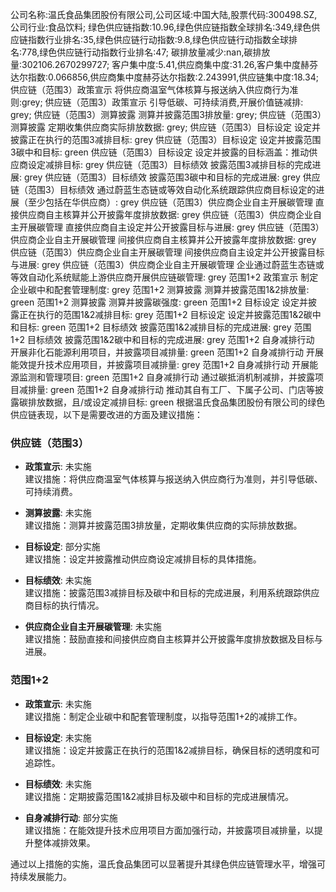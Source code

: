 公司名称:温氏食品集团股份有限公司,公司区域:中国大陆,股票代码:300498.SZ,公司行业:食品饮料;        绿色供应链指数:10.96,绿色供应链指数全球排名:349,绿色供应链指数行业排名:35,绿色供应链行动指数:9.8,绿色供应链行动指数全球排名:778,绿色供应链行动指数行业排名:47;        碳排放量减少:nan,碳排放量:302106.2670299727;        客户集中度:5.41,供应商集中度:31.26,客户集中度赫芬达尔指数:0.066856,供应商集中度赫芬达尔指数:2.243991,供应链集中度:18.34;        供应链（范围3）政策宣示 将供应商温室气体核算与报送纳入供应商行为准则:grey;        供应链（范围3）政策宣示 引导低碳、可持续消费,开展价值链减排: grey;        供应链（范围3）测算披露 测算并披露范围3排放量: grey;        供应链（范围3）测算披露 定期收集供应商实际排放数据: grey;        供应链（范围3）目标设定 设定并披露正在执行的范围3减排目标: grey        供应链（范围3）目标设定 设定并披露范围3碳中和目标: green        供应链（范围3）目标设定 设定并披露的目标涵盖：推动供应商设定减排目标: grey        供应链（范围3）目标绩效 披露范围3减排目标的完成进展: grey        供应链（范围3）目标绩效 披露范围3碳中和目标的完成进展: grey        供应链（范围3）目标绩效 通过蔚蓝生态链或等效自动化系统跟踪供应商目标设定的进展（至少包括在华供应商）: grey        供应链（范围3）供应商企业自主开展碳管理 直接供应商自主核算并公开披露年度排放数据: grey        供应链（范围3）供应商企业自主开展碳管理 直接供应商自主设定并公开披露目标与进展: grey        供应链（范围3）供应商企业自主开展碳管理 间接供应商自主核算并公开披露年度排放数据: grey        供应链（范围3）供应商企业自主开展碳管理 间接供应商自主设定并公开披露目标与进展: grey        供应链（范围3）供应商企业自主开展碳管理 企业通过蔚蓝生态链或等效自动化系统赋能上游供应商开展供应链碳管理: grey        范围1+2 政策宣示 制定企业碳中和配套管理制度: grey        范围1+2 测算披露 测算并披露范围1&2排放量: green        范围1+2 测算披露 测算并披露碳强度: green        范围1+2 目标设定 设定并披露正在执行的范围1&2减排目标: grey        范围1+2 目标设定 设定并披露范围1&2碳中和目标: green        范围1+2 目标绩效 披露范围1&2减排目标的完成进展: grey        范围1+2 目标绩效 披露范围1&2碳中和目标的完成进展: grey        范围1+2 自身减排行动 开展非化石能源利用项目，并披露项目减排量: green        范围1+2 自身减排行动 开展能效提升技术应用项目，并披露项目减排量: grey        范围1+2 自身减排行动 开展能源监测和管理项目: green        范围1+2 自身减排行动 通过碳抵消机制减排，并披露项目减排量: green        范围1+2 自身减排行动 推动其自有工厂、下属子公司、门店等披露碳排放数据，且/或设定减排目标: green
根据温氏食品集团股份有限公司的绿色供应链表现，以下是需要改进的方面及建议措施：

### 供应链（范围3）

- **政策宣示**: 未实施  
  建议措施：将供应商温室气体核算与报送纳入供应商行为准则，并引导低碳、可持续消费。

- **测算披露**: 未实施  
  建议措施：测算并披露范围3排放量，定期收集供应商的实际排放数据。

- **目标设定**: 部分实施  
  建议措施：设定并披露推动供应商设定减排目标的具体措施。

- **目标绩效**: 未实施  
  建议措施：披露范围3减排目标及碳中和目标的完成进展，利用系统跟踪供应商目标的执行情况。

- **供应商企业自主开展碳管理**: 未实施  
  建议措施：鼓励直接和间接供应商自主核算并公开披露年度排放数据及目标与进展。

### 范围1+2

- **政策宣示**: 未实施  
  建议措施：制定企业碳中和配套管理制度，以指导范围1+2的减排工作。

- **目标设定**: 未实施  
  建议措施：设定并披露正在执行的范围1&2减排目标，确保目标的透明度和可追踪性。

- **目标绩效**: 未实施  
  建议措施：定期披露范围1&2减排目标及碳中和目标的完成进展情况。

- **自身减排行动**: 部分实施  
  建议措施：在能效提升技术应用项目方面加强行动，并披露项目减排量，以提升整体减排效果。

通过以上措施的实施，温氏食品集团可以显著提升其绿色供应链管理水平，增强可持续发展能力。